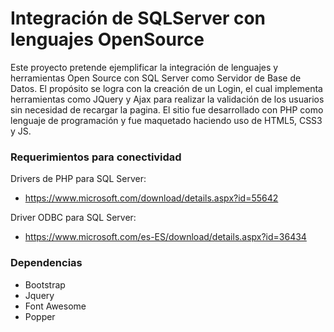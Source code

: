 # Integración de SQLServer con lenguajes OpenSource

Este proyecto pretende ejemplificar la integración de lenguajes y herramientas Open Source con SQL Server como Servidor de Base de Datos. El propósito se logra con la creación de un Login, el cual implementa herramientas como JQuery y Ajax para realizar la validación de los usuarios sin necesidad de recargar la pagina. El sitio fue desarrollado con PHP como lenguaje de programación y fue maquetado haciendo uso de HTML5, CSS3 y JS.

### Requerimientos para conectividad

Drivers de PHP para SQL Server:
+ https://www.microsoft.com/download/details.aspx?id=55642

Driver ODBC para SQL Server:
+ https://www.microsoft.com/es-ES/download/details.aspx?id=36434

### Dependencias
+ Bootstrap
+ Jquery
+ Font Awesome
+ Popper
